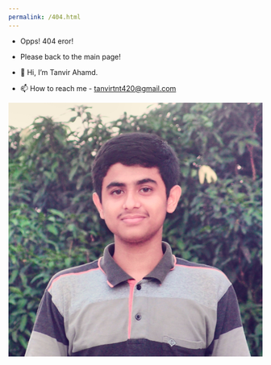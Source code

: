 ```yaml
---
permalink: /404.html
---
```

- Opps! 404 eror!
- Please back to the main page!
- 👋 Hi, I’m Tanvir Ahamd.

- 📫 How to reach me - tanvirtnt420@gmail.com

![title-pic](https://raw.githubusercontent.com/TanvirBD71/TanvirBD71/main/2021-01-03-21-03-10-595.jpg)
